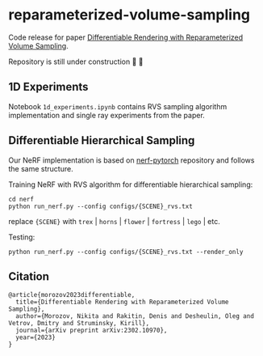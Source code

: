 # reparameterized-volume-sampling

Code release for paper [Differentiable Rendering with Reparameterized Volume Sampling](https://arxiv.org/abs/2302.10970).

Repository is still under construction 🚧 🔨

## 1D Experiments

Notebook `1d_experiments.ipynb` contains RVS sampling algorithm implementation and single ray experiments from the paper.

## Differentiable Hierarchical Sampling

Our NeRF implementation is based on [nerf-pytorch](https://github.com/google/mipnerf) repository and follows the same structure. 

Training NeRF with RVS algorithm for differentiable hierarchical sampling: 

```
cd nerf
python run_nerf.py --config configs/{SCENE}_rvs.txt
```

replace `{SCENE}` with `trex` | `horns` | `flower` | `fortress` | `lego` | etc.

Testing:

```
python run_nerf.py --config configs/{SCENE}_rvs.txt --render_only
```
## Citation

```
@article{morozov2023differentiable,
  title={Differentiable Rendering with Reparameterized Volume Sampling},
  author={Morozov, Nikita and Rakitin, Denis and Desheulin, Oleg and Vetrov, Dmitry and Struminsky, Kirill},
  journal={arXiv preprint arXiv:2302.10970},
  year={2023}
}
```
